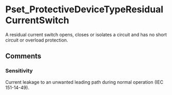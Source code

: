 # Pset_ProtectiveDeviceTypeResidualCurrentSwitch

A residual current switch opens, closes or isolates a circuit and has no short circuit or overload protection.
<!-- end of short definition -->



## Comments

### Sensitivity

Current leakage to an unwanted leading path during normal operation (IEC 151-14-49).

